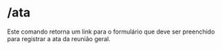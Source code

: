 # /ata
Este comando retorna um link para o formulário que deve ser preenchido para registrar a ata da reunião geral.